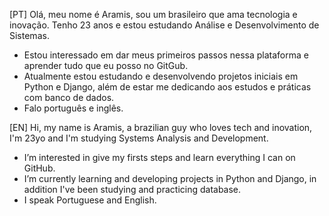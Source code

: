 [PT] Olá, meu nome é Aramis, sou um brasileiro que ama tecnologia e inovação. Tenho 23 anos e estou estudando Análise e Desenvolvimento de Sistemas.
- Estou interessado em dar meus primeiros passos nessa plataforma e aprender tudo que eu posso no GitGub.
- Atualmente estou estudando e desenvolvendo projetos iniciais em Python e Django, além de estar me dedicando aos estudos e práticas com banco de dados.
- Falo português e inglês.

[EN] Hi, my name is Aramis, a brazilian guy who loves tech and inovation, I'm 23yo and I'm studying Systems Analysis and Development.
- I’m interested in give my firsts steps and learn everything I can on GitHub.
- I’m currently learning and developing projects in Python and Django, in addition I've been studying and practicing database.
- I speak Portuguese and English.


  
<!---
Aramisbr/Aramisbr is a ✨ special ✨ repository because its `README.md` (this file) appears on your GitHub profile.
You can click the Preview link to take a look at your changes.
--->
